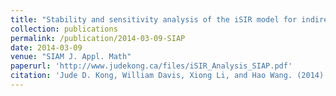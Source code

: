 ```yaml
---
title: "Stability and sensitivity analysis of the iSIR model for indirectly transmitted infectious diseases with immunological threshold"
collection: publications
permalink: /publication/2014-03-09-SIAP
date: 2014-03-09
venue: "SIAM J. Appl. Math"
paperurl: 'http://www.judekong.ca/files/iSIR_Analysis_SIAP.pdf'
citation: 'Jude D. Kong, William Davis, Xiong Li, and Hao Wang. (2014). "Stability and sensitivity analysis of the iSIR model for indirectly transmitted infectious diseases with immunological threshold." <i>SIAM J. Appl. Math 1</i>. Vol. 74: 1418-1441.'
---
```


